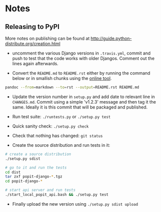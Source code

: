# Notes

## Releasing to PyPI

More notes on publishing can be found at
http://guide.python-distribute.org/creation.html

  * uncomment the various Django versions in `.travis.yml`, commit and push to
    test that the code works with older Djangos. Comment out the lines again
    afterwards.

  * Convert the `README.md` to `README.rst` either by running the command below
    or in smallish chunks using the [online
    tool](http://johnmacfarlane.net/pandoc/try/).

``` bash
pandoc --from=markdown --to=rst --output=README.rst README.md
```

  * Update the version number in `setup.py` and add date to relevant line in
    `CHANGES.md`. Commit using a simple 'v1.2.3' message and then tag it the
    same. Ideally it is this commit that will be packaged and published.

  * Run test suite: `./runtests.py` or `./setup.py test`

  * Quick sanity check: `./setup.py check`

  * Check that nothing has changed: `git status`

  * Create the source distribution and run tests in it:

```bash
# create a source distribution
./setup.py sdist

# go to it and run the tests
cd dist
tar zxf popit-django-*.tgz
cd popit-django-*

# start api server and run tests
./start_local_popit_api.bash && ./setup.py test

```

  * Finally upload the new version using `./setup.py sdist upload`